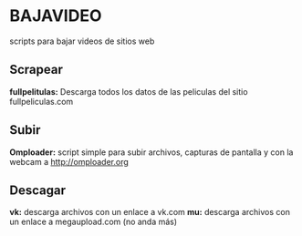 BAJAVIDEO
=========

scripts para bajar videos de sitios web

Scrapear
--------

**fullpelitulas:** Descarga todos los datos de las peliculas del sitio fullpeliculas.com


Subir
-----

**Omploader:** script simple para subir archivos, capturas de pantalla y con la webcam a http://omploader.org

Descagar
--------

**vk:** descarga archivos con un enlace a vk.com
**mu:** descarga archivos con un enlace a megaupload.com (no anda más)

